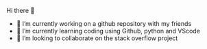 Hi there 👋

- 🔭 I’m currently working on a github repository with my friends
- 🌱 I’m currently learning coding using Github, python and VScode
- 👯 I’m looking to collaborate on the stack overflow project
